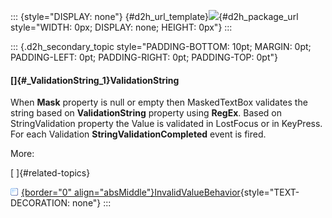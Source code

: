 ::: {style="DISPLAY: none"}
[](ms-xhelp:///?Id=d2h_url_template){#d2h_url_template}![](!package_url!){#d2h_package_url style="WIDTH: 0px; DISPLAY: none; HEIGHT: 0px"}
:::

::: {.d2h_secondary_topic style="PADDING-BOTTOM: 10pt; MARGIN: 0pt; PADDING-LEFT: 0pt; PADDING-RIGHT: 0pt; PADDING-TOP: 0pt"}
#### []{#_ValidationString_1}ValidationString

When **Mask** property is null or empty then MaskedTextBox validates the string based on **ValidationString** property using **RegEx**. Based on StringValidation property the Value is validated in LostFocus or in KeyPress. For each Validation **StringValidationCompleted** event is fired.

More:

[ ]{#related-topics}

[![](../button.gif){border="0" align="absMiddle"}InvalidValueBehavior](ms-xhelp:///?Id=dde1dfdf-bd1f-4803-be8a-29198d56ef28){style="TEXT-DECORATION: none"}
:::

